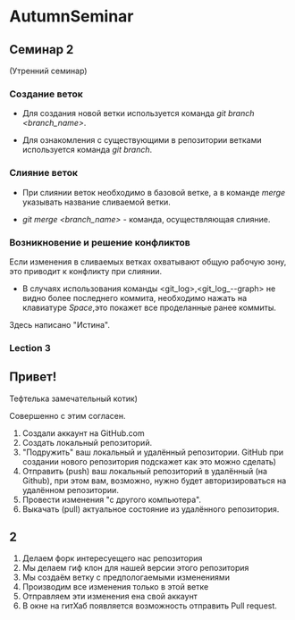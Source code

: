 # AutumnSeminar

## Семинар 2
(Утренний семинар)

### Создание веток

* Для создания новой ветки используется команда *git branch <branch_name>*.

* Для ознакомления с существующими в репозитории ветками используется команда *git branch*.

### Слияние веток

* При слиянии веток необходимо в базовой ветке, а в команде *merge* указывать название сливаемой ветки.

* *git merge <branch_name>* - команда, осуществляющая слияние.

### Возникновение и решение конфликтов

Если изменения в сливаемых ветках охватывают общую рабочую зону, это приводит к конфликту при слиянии.

*  В случаях использования команды <git_log>,<git_log_--graph> не видно более последнего коммита, необходимо нажать на клавиатуре *Space*,это покажет все проделанные ранее коммиты.

Здесь написано "Истина".

### Lection 3

## Привет!

Тефтелька замечательный котик)

Совершенно с этим согласен.

1. Создали аккаунт на GitHub.com
2. Создать локальный репозиторий.
3. "Подружить" ваш локальный и удалённый репозитории. GitHub при создании нового репозитория подскажет как это можно сделать)
4. Отправить (push) ваш локальный репозиторий в удалённый (на Github), при этом вам, возможно, нужно будет авторизироваться на удалённом репозитории.
5. Провести изменения "с другого компьютера".
6. Выкачать (pull) актуальное состояние из удалённого репозитория.

## 2

1. Делаем форк интересуещего нас репозитория
2. Мы делаем гиф клон для нашей версии этого репозитория
3. Мы создаём ветку с предпологаемыми изменениями
4. Производим все изменения только в этой ветке
5. Отправляем эти изменения ена свой аккаунт
6. В окне на гитХаб появляется возможность отправить Pull request.

